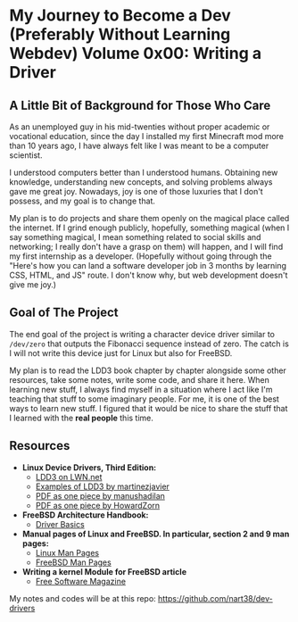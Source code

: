 # My Journey to Become a Dev (Preferably Without Learning Webdev) Volume 0x00: Writing a Driver

## A Little Bit of Background for Those Who Care

As an unemployed guy in his mid-twenties without proper academic or vocational education, since the day I installed my first Minecraft mod more than 10 years ago, I have always felt like I was meant to be a computer scientist.

I understood computers better than I understood humans. Obtaining new knowledge, understanding new concepts, and solving problems always gave me great joy. Nowadays, joy is one of those luxuries that I don't possess, and my goal is to change that.

My plan is to do projects and share them openly on the magical place called the internet. If I grind enough publicly, hopefully, something magical (when I say something magical, I mean something related to social skills and networking; I really don't have a grasp on them) will happen, and I will find my first internship as a developer. (Hopefully without going through the "Here's how you can land a software developer job in 3 months by learning CSS, HTML, and JS" route. I don't know why, but web development doesn't give me joy.)

## Goal of The Project

The end goal of the project is writing a character device driver similar to `/dev/zero` that outputs the Fibonacci sequence instead of zero. The catch is I will not write this device just for Linux but also for FreeBSD.

My plan is to read the LDD3 book chapter by chapter alongside some other resources, take some notes, write some code, and share it here. When learning new stuff, I always find myself in a situation where I act like I'm teaching that stuff to some imaginary people. For me, it is one of the best ways to learn new stuff. I figured that it would be nice to share the stuff that I learned with the **real people** this time.

## Resources

- **Linux Device Drivers, Third Edition:**
    - [LDD3 on LWN.net](https://lwn.net/Kernel/LDD3/)
    - [Examples of LDD3 by martinezjavier](https://github.com/martinezjavier/ldd3)
    - [PDF as one piece by manushadilan](https://github.com/manushadilan/ldd3_pdf)
    - [PDF as one piece by HowardZorn](https://github.com/HowardZorn/ldd3_pdf)
- **FreeBSD Architecture Handbook:**
    - [Driver Basics](https://docs.freebsd.org/en/books/arch-handbook/driverbasics/)
- **Manual pages of Linux and FreeBSD. In particular, section 2 and 9 man pages:**
    - [Linux Man Pages](https://linux.die.net/man/)
    - [FreeBSD Man Pages](https://man.freebsd.org/cgi/man.cgi)
- **Writing a kernel Module for FreeBSD article**
    - [Free Software Magazine](http://freesoftwaremagazine.com/articles/writing_a_kernel_module_for_freebsd/)

My notes and codes will be at this repo: <https://github.com/nart38/dev-drivers>
